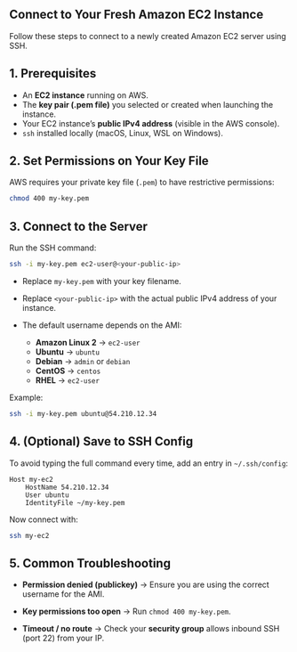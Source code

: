 ## Connect to Your Fresh Amazon EC2 Instance

Follow these steps to connect to a newly created Amazon EC2 server using SSH.


## 1. Prerequisites

* An **EC2 instance** running on AWS.
* The **key pair (.pem file)** you selected or created when launching the instance.
* Your EC2 instance’s **public IPv4 address** (visible in the AWS console).
* `ssh` installed locally (macOS, Linux, WSL on Windows).


## 2. Set Permissions on Your Key File

AWS requires your private key file (`.pem`) to have restrictive permissions:

```bash
chmod 400 my-key.pem
```


## 3. Connect to the Server

Run the SSH command:

```bash
ssh -i my-key.pem ec2-user@<your-public-ip>
```

* Replace `my-key.pem` with your key filename.
* Replace `<your-public-ip>` with the actual public IPv4 address of your instance.
* The default username depends on the AMI:

  * **Amazon Linux 2** → `ec2-user`
  * **Ubuntu** → `ubuntu`
  * **Debian** → `admin` or `debian`
  * **CentOS** → `centos`
  * **RHEL** → `ec2-user`

Example:

```bash
ssh -i my-key.pem ubuntu@54.210.12.34
```


## 4. (Optional) Save to SSH Config

To avoid typing the full command every time, add an entry in `~/.ssh/config`:

```ssh-config
Host my-ec2
    HostName 54.210.12.34
    User ubuntu
    IdentityFile ~/my-key.pem
```

Now connect with:

```bash
ssh my-ec2
```


## 5. Common Troubleshooting

* **Permission denied (publickey)**
  → Ensure you are using the correct username for the AMI.

* **Key permissions too open**
  → Run `chmod 400 my-key.pem`.

* **Timeout / no route**
  → Check your **security group** allows inbound SSH (port 22) from your IP.

